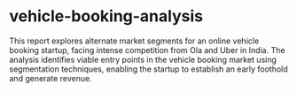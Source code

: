 # vehicle-booking-analysis
This report explores alternate market segments for an online vehicle booking startup, facing intense competition from Ola and Uber in India. The analysis identifies viable entry points in the vehicle booking market using segmentation techniques, enabling the startup to establish an early foothold and generate revenue.
